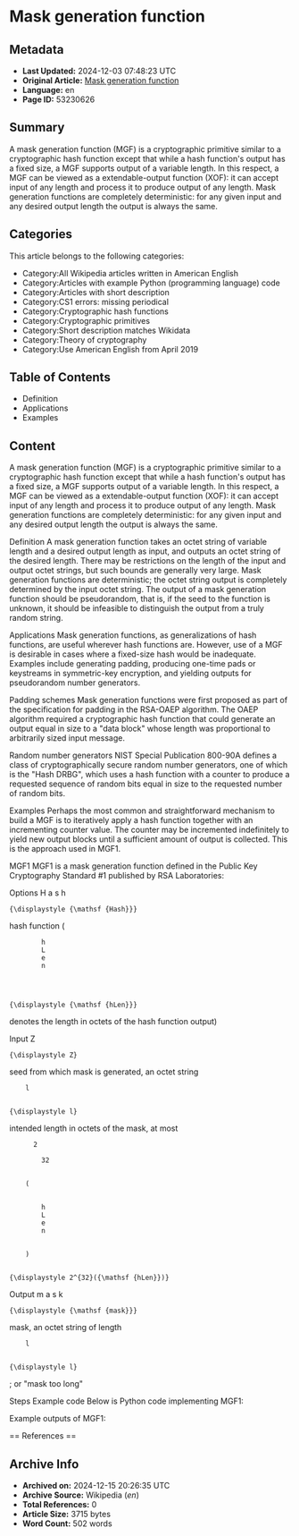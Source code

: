 # Mask generation function

## Metadata
- **Last Updated:** 2024-12-03 07:48:23 UTC
- **Original Article:** [Mask generation function](https://en.wikipedia.org/wiki/Mask_generation_function)
- **Language:** en
- **Page ID:** 53230626

## Summary
A mask generation function (MGF) is a cryptographic primitive similar to a cryptographic hash function except that while a hash function's output has a fixed size, a MGF supports output of a variable length. In this respect, a MGF can be viewed as a extendable-output function (XOF): it can accept input of any length and process it to produce output of any length. Mask generation functions are completely deterministic: for any given input and any desired output length the output is always the same.

## Categories
This article belongs to the following categories:

- Category:All Wikipedia articles written in American English
- Category:Articles with example Python (programming language) code
- Category:Articles with short description
- Category:CS1 errors: missing periodical
- Category:Cryptographic hash functions
- Category:Cryptographic primitives
- Category:Short description matches Wikidata
- Category:Theory of cryptography
- Category:Use American English from April 2019

## Table of Contents

- Definition
- Applications
- Examples

## Content

A mask generation function (MGF) is a cryptographic primitive similar to a cryptographic hash function except that while a hash function's output has a fixed size, a MGF supports output of a variable length. In this respect, a MGF can be viewed as a extendable-output function (XOF): it can accept input of any length and process it to produce output of any length. Mask generation functions are completely deterministic: for any given input and any desired output length the output is always the same.

Definition
A mask generation function takes an octet string of variable length and a desired output length as input, and outputs an octet string of the desired length. There may be restrictions on the length of the input and output octet strings, but such bounds are generally very large. Mask generation functions are deterministic; the octet string output is completely determined by the input octet string. The output of a mask generation function should be pseudorandom, that is, if the seed to the function is unknown, it should be infeasible to distinguish the output from a truly random string.

Applications
Mask generation functions, as generalizations of hash functions, are useful wherever hash functions are. However, use of a MGF is desirable in cases where a fixed-size hash would be inadequate.  Examples include generating padding, producing one-time pads or keystreams in symmetric-key encryption, and yielding outputs for pseudorandom number generators.

Padding schemes
Mask generation functions were first proposed as part of the specification for padding in the RSA-OAEP algorithm. The OAEP algorithm required a cryptographic hash function that could generate an output equal in size to a "data block" whose length was proportional to arbitrarily sized input message.

Random number generators
NIST Special Publication 800-90A defines a class of cryptographically secure random number generators, one of which is the "Hash DRBG", which uses a hash function with a counter to produce a requested sequence of random bits equal in size to the requested number of random bits.

Examples
Perhaps the most common and straightforward mechanism to build a MGF is to iteratively apply a hash function together with an incrementing counter value. The counter may be incremented indefinitely to yield new output blocks until a sufficient amount of output is collected. This is the approach used in MGF1.

MGF1
MGF1 is a mask generation function defined in the Public Key Cryptography Standard #1 published by RSA Laboratories:

Options
H
            a
            s
            h
          
        
      
    
    {\displaystyle {\mathsf {Hash}}}
  

hash function (
  
    
      
        
          
            h
            L
            e
            n
          
        
      
    
    {\displaystyle {\mathsf {hLen}}}
  
 denotes the length in octets of the hash function output)

Input
Z
      
    
    {\displaystyle Z}
  

seed from which mask is generated, an octet string

  
    
      
        l
      
    
    {\displaystyle l}
  

intended length in octets of the mask, at most 
  
    
      
        
          2
          
            32
          
        
        (
        
          
            h
            L
            e
            n
          
        
        )
      
    
    {\displaystyle 2^{32}({\mathsf {hLen}})}

Output
m
            a
            s
            k
          
        
      
    
    {\displaystyle {\mathsf {mask}}}
  

mask, an octet string of length 
  
    
      
        l
      
    
    {\displaystyle l}
  
; or "mask too long"

Steps
Example code
Below is Python code implementing MGF1:

Example outputs of MGF1:


== References ==

## Archive Info
- **Archived on:** 2024-12-15 20:26:35 UTC
- **Archive Source:** Wikipedia (_en_)
- **Total References:** 0
- **Article Size:** 3715 bytes
- **Word Count:** 502 words
